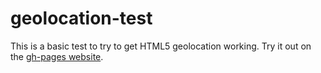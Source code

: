 geolocation-test
================
This is a basic test to try to get HTML5 geolocation working.  Try it out on the [gh-pages website](http://wabarr.github.io/geolocation-test). 
